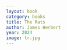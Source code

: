 ```yaml
---
layout: book
category: books
title: The Rats
author: James Herbert
year: 2024
image: tr.jpg
---
```

